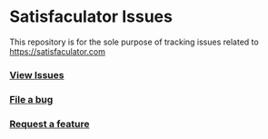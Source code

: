 # Satisfaculator Issues
This repository is for the sole purpose of tracking issues related to https://satisfaculator.com

### [View Issues](https://github.com/ReactiveGaming/satisfaculator/issues)

### [File a bug](https://github.com/ReactiveGaming/satisfaculator/issues/new?assignees=&labels=&template=bug_report.md&title=)


### [Request a feature](https://github.com/ReactiveGaming/satisfaculator/issues/new?assignees=&labels=&template=feature_request.md&title=)
